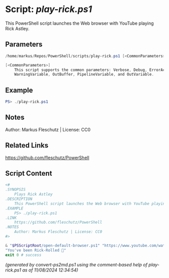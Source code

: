 Script: *play-rick.ps1*
========================

This PowerShell script launches the Web browser with YouTube playing Rick Astley.

Parameters
----------
```powershell
/home/markus/Repos/PowerShell/scripts/play-rick.ps1 [<CommonParameters>]

[<CommonParameters>]
    This script supports the common parameters: Verbose, Debug, ErrorAction, ErrorVariable, WarningAction, 
    WarningVariable, OutBuffer, PipelineVariable, and OutVariable.
```

Example
-------
```powershell
PS> ./play-rick.ps1

```

Notes
-----
Author: Markus Fleschutz | License: CC0

Related Links
-------------
https://github.com/fleschutz/PowerShell

Script Content
--------------
```powershell
<#
.SYNOPSIS
	Plays Rick Astley
.DESCRIPTION
	This PowerShell script launches the Web browser with YouTube playing Rick Astley.
.EXAMPLE
	PS> ./play-rick.ps1
.LINK
	https://github.com/fleschutz/PowerShell
.NOTES
	Author: Markus Fleschutz | License: CC0
#>

& "$PSScriptRoot/open-default-browser.ps1" "https://www.youtube.com/watch?v=v7ScGV5128A"
"You've been Rick-Rolled 🤣"
exit 0 # success
```

*(generated by convert-ps2md.ps1 using the comment-based help of play-rick.ps1 as of 11/08/2024 12:34:54)*
